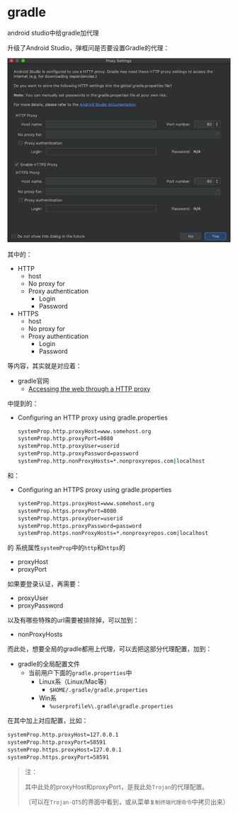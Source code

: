 # gradle

android studio中给gradle加代理

升级了Android Studio，弹框问是否要设置Gradle的代理：

![as_gradle_proxy_settings](../../assets/img/as_gradle_proxy_settings.png)

其中的：
* HTTP
  * host
  * No proxy for
  * Proxy authentication
    * Login
    * Password
* HTTPS
  * host
  * No proxy for
  * Proxy authentication
    * Login
    * Password

等内容，其实就是对应着：

* gradle官网
  * [Accessing the web through a HTTP proxy](https://docs.gradle.org/current/userguide/build_environment.html#sec:accessing_the_web_via_a_proxy)

中提到的：

* Configuring an HTTP proxy using gradle.properties
    ```bash
    systemProp.http.proxyHost=www.somehost.org
    systemProp.http.proxyPort=8080
    systemProp.http.proxyUser=userid
    systemProp.http.proxyPassword=password
    systemProp.http.nonProxyHosts=*.nonproxyrepos.com|localhost
    ```

和：

* Configuring an HTTPS proxy using gradle.properties
    ```bash
    systemProp.https.proxyHost=www.somehost.org
    systemProp.https.proxyPort=8080
    systemProp.https.proxyUser=userid
    systemProp.https.proxyPassword=password
    systemProp.https.nonProxyHosts=*.nonproxyrepos.com|localhost
    ```

的
系统属性`systemProp`中的`http`和`https`的

* proxyHost
* proxyPort

如果要登录认证，再需要：

* proxyUser
* proxyPassword

以及有哪些特殊的url需要被排除掉，可以加到：

* nonProxyHosts

而此处，想要全局的gradle都用上代理，可以去把这部分代理配置，加到：

* gradle的全局配置文件
  * 当前用户下面的`gradle.properties`中
    * Linux系（Linux/Mac等）
      * `$HOME/.gradle/gradle.properties`
    * Win系
      * `%userprofile%\.gradle\gradle.properties`

在其中加上对应配置，比如：

```bash
systemProp.http.proxyHost=127.0.0.1
systemProp.http.proxyPort=58591
systemProp.https.proxyHost=127.0.0.1
systemProp.https.proxyPort=58591
```

> 注：
> 
> 其中此处的proxyHost和proxyPort，是我此处`Trojan`的代理配置。
> 
> （可以在`Trojan-QT5`的界面中看到，或从菜单`复制终端代理命令`中拷贝出来）
